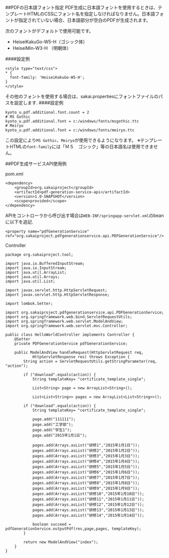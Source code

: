 ##PDFの日本語フォント指定
PDF生成に日本語フォントを使用するときは、テンプレートHTMLのCSSにフォント名を指定しなければなりません。日本語フォントが指定されていない場合、日本語部分が空白のPDFが生成されます。

次のフォントがデフォルトで使用可能です。
- HeiseiKakuGo-W5-H（ゴシック体）
- HeiseiMin-W3-H （明朝体）

####設定例
```
<style type="text/css">
* {
  font-family: 'HeiseiKakuGo-W5-H';
}
</style>
```

その他のフォントを使用する場合は、sakai.propertiesにフォントファイルのパスを設定します.
####設定例
```
kyoto_u.pdf.additional.font.count = 2
# MS Gothic
kyoto_u.pdf.additional.font = c:/windows/fonts/msgothic.ttc
# Meiryo
kyoto_u.pdf.additional.font = c:/windows/fonts/meiryo.ttc
```
この設定により`MS Gothic`、`Meiryo`が使用できるようになります。
※テンプレートHTMLの`font-family`には「ＭＳ　ゴシック」等の日本語名は使用できません。


##PDF生成サービスAPI使用例

pom.xml
```
<dependency>
    <groupId>org.sakaiproject</groupId>
    <artifactId>pdf-generation-service-api</artifactId>
    <version>1.0-SNAPSHOT</version>
    <scope>provided</scope>
</dependency>
```

APIをコントローラから呼び出す場合は`WEB-INF/springapp-servlet.xml`のbeanに以下を追記.
```
<property name="pdfGenerationService" ref="org.sakaiproject.pdfgenerationservice.api.PDFGenerationService"/>
```

Controller
```[java]
package org.sakaiproject.tool;

import java.io.BufferedInputStream;
import java.io.InputStream;
import java.util.ArrayList;
import java.util.Arrays;
import java.util.List;

import javax.servlet.http.HttpServletRequest;
import javax.servlet.http.HttpServletResponse;

import lombok.Setter;

import org.sakaiproject.pdfgenerationservice.api.PDFGenerationService;
import org.springframework.web.bind.ServletRequestUtils;
import org.springframework.web.servlet.ModelAndView;
import org.springframework.web.servlet.mvc.Controller;

public class HelloWorldController implements Controller {
    @Setter
    private PDFGenerationService pdfGenerationService;
    
    public ModelAndView handleRequest(HttpServletRequest req,
            HttpServletResponse res) throws Exception {
        String action = ServletRequestUtils.getStringParameter(req, "action");

        if ("download".equals(action)) {
            String templateKey= "certificate_template_single";

            List<String> page = new ArrayList<String>();

            List<List<String>> pages = new ArrayList<List<String>>();

        if ("download".equals(action)) {
            String templateKey= "certificate_template_single";

            page.add("111111");
            page.add("工学部");
            page.add("学生1");
            page.add("2015年1月1日");

            pages.add(Arrays.asList("研修1","2015年1月1日"));
            pages.add(Arrays.asList("研修2","2015年1月2日"));
            pages.add(Arrays.asList("研修3","2015年1月3日"));
            pages.add(Arrays.asList("研修4","2015年1月4日"));
            pages.add(Arrays.asList("研修5","2015年1月5日"));
            pages.add(Arrays.asList("研修6","2015年1月6日"));
            pages.add(Arrays.asList("研修7","2015年1月7日"));
            pages.add(Arrays.asList("研修8","2015年1月8日"));
            pages.add(Arrays.asList("研修9","2015年1月9日"));
            pages.add(Arrays.asList("研修10","2015年1月10日"));
            pages.add(Arrays.asList("研修11","2015年1月11日"));
            pages.add(Arrays.asList("研修12","2015年1月12日"));
            pages.add(Arrays.asList("研修13","2015年1月13日"));
            pages.add(Arrays.asList("研修14","2015年1月14日"));

            boolean succeed = pdfGenerationService.outputPdf(res,page,pages, templateKey);
        }

        return new ModelAndView("index");
    }
}
```
